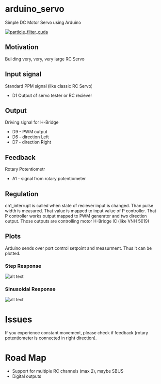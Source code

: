 # arduino_servo
Simple DC Motor Servo using Arduino



[![particle_filter_cuda](https://img.youtube.com/vi/j1zosktqNGo/0.jpg)](https://www.youtube.com/watch?v=j1zosktqNGo)

## Motivation

Building very, very, very large RC Servo

## Input signal
Standard PPM signal (like classic RC Servo)
- D1 Output of servo tester or RC reciever

## Output
Driving signal for H-Bridge
- D9 - PWM output
- D6 - direction Left
- D7 - direction Right

## Feedback
Rotary Potentiometr
- A1 - signal from rotary potentiometer

## Regulation
ch1_interrupt is called when state of reciever input is changed. Than pulse width is measured. That value is mapped to input value of P controller. That P controller works output mapped to PWM generator and two direction output. Those outputs are controlling motor H-Bridge IC (like VNH 5019)

## Plots
Arduino sends over port control setpoint and measurment. Thus it can be plotted.
### Step Response
![alt text](https://raw.githubusercontent.com/michalpelka/arduino_servo/master/plots/step.png)
### Sinusoidal Response
![alt text](https://raw.githubusercontent.com/michalpelka/arduino_servo/master/plots/sin.png)

# Issues
If you experience constant movement, please check if feedback (rotary potentiometer is connected in right direction).

# Road Map
- Support for multiple RC channels (max 2), maybe SBUS
- Digital outputs


